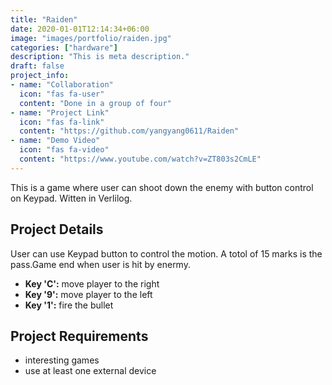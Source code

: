 ```yaml
---
title: "Raiden"
date: 2020-01-01T12:14:34+06:00
image: "images/portfolio/raiden.jpg"
categories: ["hardware"]
description: "This is meta description."
draft: false
project_info:
- name: "Collaboration"
  icon: "fas fa-user"
  content: "Done in a group of four"
- name: "Project Link"
  icon: "fas fa-link"
  content: "https://github.com/yangyang0611/Raiden"
- name: "Demo Video"
  icon: "fas fa-video"
  content: "https://www.youtube.com/watch?v=ZT803s2CmLE"
---
```


This is a game where user can shoot down the enemy with button control on Keypad. Witten in Verlilog.

## **Project Details**

User can use Keypad button to control the motion. A totol of 15 marks is the pass.Game end when user is hit by enermy.
- **Key 'C':** move player to the right
- **Key '9':** move player to the left
- **Key '1':** fire the bullet<br>

## **Project Requirements**

- interesting games
- use at least one external device 